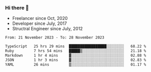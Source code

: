 ### Hi there 👋

- Freelancer since Oct, 2020
- Developer since July, 2017
- Structral Engineer since July, 2012

<!--START_SECTION:waka-->

```txt
From: 21 November 2023 - To: 28 November 2023

TypeScript   25 hrs 29 mins  █████████████████░░░░░░░░   68.22 %
Ruby         7 hrs 54 mins   █████▒░░░░░░░░░░░░░░░░░░░   21.18 %
Markdown     1 hr 4 mins     ▓░░░░░░░░░░░░░░░░░░░░░░░░   02.88 %
JSON         1 hr 3 mins     ▓░░░░░░░░░░░░░░░░░░░░░░░░   02.83 %
YAML         26 mins         ▒░░░░░░░░░░░░░░░░░░░░░░░░   01.17 %
```

<!--END_SECTION:waka-->
